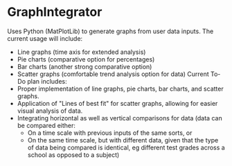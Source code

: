 # GraphIntegrator
Uses Python (MatPlotLib) to generate graphs from user data inputs. The current usage will include:
- Line graphs (time axis for extended analysis)
- Pie charts (comparative option for percentages)
- Bar charts (another strong comparative option)
- Scatter graphs (comfortable trend analysis option for data)
Current To-Do plan includes:
- Proper implementation of line graphs, pie charts, bar charts, and scatter graphs.
- Application of "Lines of best fit" for scatter graphs, allowing for easier visual analysis of data.
- Integrating horizontal as well as vertical comparisons for data (data can be compared either:
  - On a time scale with previous inputs of the same sorts, or
  - On the same time scale, but with different data, given that the type of data being compared is identical, eg different test grades across a school as opposed to a subject) 
